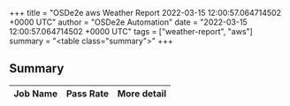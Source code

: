 +++
title = "OSDe2e aws Weather Report 2022-03-15 12:00:57.064714502 +0000 UTC"
author = "OSDe2e Automation"
date = "2022-03-15 12:00:57.064714502 +0000 UTC"
tags = ["weather-report", "aws"]
summary = "<table class=\"summary\"></table>"
+++
## Summary

| Job Name | Pass Rate | More detail |
|----------|-----------|-------------|




